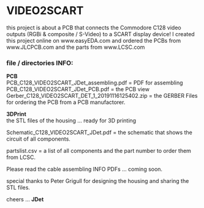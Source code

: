 # VIDEO2SCART
<p>this project is about a PCB that connects the Commodore C128 video outputs (RGBi & composite / S-Video) to a SCART display device!
I created this project online on www.easyEDA.com and ordered the PCBs from www.JLCPCB.com and the parts from www.LCSC.com</p> 

<h3>file / directories INFO:</h3>
<p><strong>PCB</strong></br> PCB_C128_VIDEO2SCART_JDet_assembling.pdf = PDF for assembling </br> PCB_C128_VIDEO2SCART_JDet_PCB.pdf = the PCB view </br> Gerber_C128_VIDEO2SCART_DET_1_20191116125402.zip = the GERBER Files for ordering the PCB from a PCB manufactorer.</p>
<p><strong>3DPrint</strong> </br> the STL files of the housing ... ready for 3D printing</p>
<p>Schematic_C128_VIDEO2SCART_JDet.pdf = the schematic that shows the circuit of all components.</p>
<p>partslist.csv = a list of all components and the part number to order them from LCSC.</p>
<p>Please read the cable assembling INFO PDFs ... coming soon.</p>
<p>special thanks to Peter Grigull for designing the housing and sharing the STL files.</p>

<p>cheers ... <strong>JDet</strong></p>
